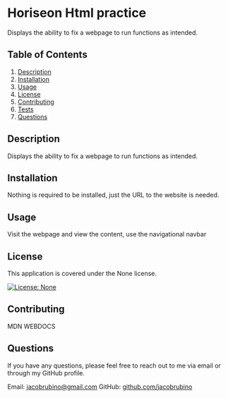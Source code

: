 # Horiseon Html practice

Displays the ability to fix a webpage to run functions as intended.

## Table of Contents
1. [Description](#description)
2. [Installation](#installation)
3. [Usage](#usage)
4. [License](#license)
5. [Contributing](#contributing)
6. [Tests](#tests)
7. [Questions](#questions)

<a name="description"></a>
## Description
Displays the ability to fix a webpage to run functions as intended.

<a name="installation"></a>
## Installation
Nothing is required to be installed, just the URL to the website is needed.

<a name="usage"></a>
## Usage
Visit the webpage and view the content, use the navigational navbar

<a name="license"></a>
## License
This application is covered under the None license.

[![License: None](https://img.shields.io/badge/License-None-brightgreen.svg)](https://opensource.org/licenses/None)

<a name="contributing"></a>
## Contributing
MDN WEBDOCS


<a name="questions"></a>
## Questions
If you have any questions, please feel free to reach out to me via email or through my GitHub profile.

Email: jacobrubino@gmail.com
GitHub: [github.com/jacobrubino](https://github.com/jacobrubino)
